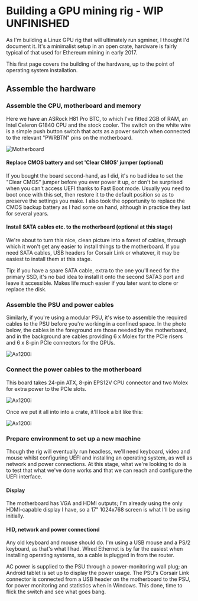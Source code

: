 # Building a GPU mining rig - WIP UNFINISHED

As I'm building a Linux GPU rig that will ultimately run sgminer, I thought I'd document it. It's a minimalist setup in an open crate, hardware is fairly typical of that used for Ethereum mining in early 2017.

This first page covers the building of the hardware, up to the point of operating system installation.

## Assemble the hardware

### Assemble the CPU, motherboard and memory

Here we have an ASRock H81 Pro BTC, to which I've fitted 2GB of RAM, an Intel Celeron G1840 CPU and the stock cooler. The switch on the white wire is a simple push button switch that acts as a power switch when connected to the relevant "PWRBTN" pins on the motherboard. 

![Motherboard](https://raw.githubusercontent.com/magick777/sgminer-recipes/master/_20170104_170838.JPG "AsRock H81 Pro BTC")

#### Replace CMOS battery and set 'Clear CMOS' jumper (optional)

If you bought the board second-hand, as I did, it's no bad idea to set the "Clear CMOS" jumper before you ever power it up, or don't be surprised when you can't access UEFI thanks to Fast Boot mode. Usually you need to boot once with this set, then restore it to the default position so as to preserve the settings you make. I also took the opportunity to replace the CMOS backup battery as I had some on hand, although in practice they last for several years.

#### Install SATA cables etc. to the motherboard (optional at this stage)

We're about to turn this nice, clean picture into a forest of cables, through which it won't get any easier to install things to the motherboard. If you need SATA cables, USB headers for Corsair Link or whatever, it may be easiest to install them at this stage.

Tip: if you have a spare SATA cable, extra to the one you'll need for the primary SSD, it's no bad idea to install it onto the second SATA3 port and leave it accessible. Makes life much easier if you later want to clone or replace the disk.

### Assemble the PSU and power cables

Similarly, if you're using a modular PSU, it's wise to assemble the required cables to the PSU before you're working in a confined space. In the photo below, the cables in the foreground are those needed by the motherboard, and in the background are cables providing 6 x Molex for the PCIe risers and 6 x 8-pin PCIe connectors for the GPUs.

![Ax1200i](https://raw.githubusercontent.com/magick777/sgminer-recipes/master/_20170104_161000.JPG "Corsair AX1200i")

### Connect the power cables to the motherboard

This board takes 24-pin ATX, 8-pin EPS12V CPU connector and two Molex for extra power to the PCIe slots.

![Ax1200i](https://raw.githubusercontent.com/magick777/sgminer-recipes/master/_20170104_182233.JPG "Cabled up")

Once we put it all into into a crate, it'll look a bit like this:

![Ax1200i](https://raw.githubusercontent.com/magick777/sgminer-recipes/master/_20170104_183125.JPG "Crated up")

### Prepare environment to set up a new machine 

Though the rig will eventually run headless, we'll need keyboard, video and mouse whilst configuring UEFI and installing an operating system, as well as network and power connections. At this stage, what we're looking to do is to test that what we've done works and that we can reach and configure the UEFI interface.

#### Display

The motherboard has VGA and HDMI outputs; I'm already using the only HDMI-capable display I have, so a 17" 1024x768 screen is
what I'll be using initially.

#### HID, network and power connectiond

Any old keyboard and mouse should do. I'm using a USB mouse and a PS/2 keyboard, as that's what I had. Wired Ethernet is by far the easiest when installing operating systems, so a cable is plugged in from the router.

AC power is supplied to the PSU through a power-monitoring wall plug; an Android tablet is set up to display the power usage. The PSU's Corsair Link connector is connected from a USB header on the motherboard to the PSU, for power monitoring and statistics when in Windows. This done, time to flick the switch and see what goes bang.
